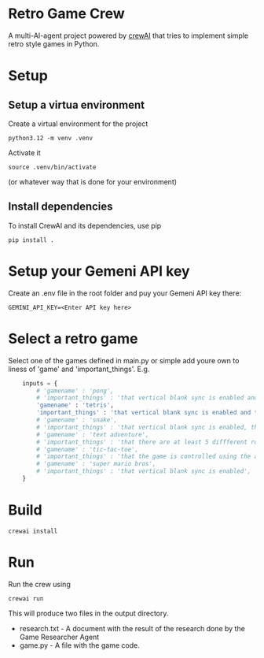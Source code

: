 # Retro Game Crew

A multi-AI-agent project powered by [crewAI](https://crewai.com) that tries to implement simple retro style games in Python.

# Setup

## Setup a virtua environment

Create a virtual environment for the project

`python3.12 -m venv .venv`

Activate it

`source .venv/bin/activate`

(or whatever way that is done for your environment)

## Install dependencies

To install CrewAI and its dependencies, use pip

`pip install .`

# Setup your Gemeni API key

Create an .env file in the root folder and puy your Gemeni API key there:

`GEMINI_API_KEY=<Enter API key here>`

# Select a retro game

Select one of the games defined in main.py or simple add youre own to liness of 'game' and 'important_things'. E.g.

```python
    inputs = {
        # 'gamename' : 'pong',
        # 'important_things' : 'that vertical blank sync is enabled and that it is possible to play against a not too smart computer player',
        'gamename' : 'tetris',
        'important_things' : 'that vertical blank sync is enabled and that the game can be won by clearing all lines',
        # 'gamename' : 'snake',
        # 'important_things' : 'that vertical blank sync is enabled, that the current score is always visible on screen and that when you die, your score is shown and you get the option to play again',
        # 'gamename' : 'text adventure',
        # 'important_things' : 'that there are at least 5 diffferent rooms and there is a way to win the game',
        # 'gamename' : 'tic-tac-toe',
        # 'important_things' : 'that the game is controlled using the arrow keys',
        # 'gamename' : 'super mario bros',
        # 'important_things' : 'that vertical blank sync is enabled',
    }
```

# Build

`crewai install`

# Run

Run the crew using

`crewai run`

This will produce two files in the output directory.

- research.txt - A document with the result of the research done by the Game Researcher Agent
- game.py - A file with the game code.
